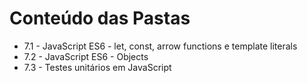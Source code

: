 # Conteúdo das Pastas

- 7.1 - JavaScript ES6 - let, const, arrow functions e template literals
- 7.2 - JavaScript ES6 - Objects
- 7.3 - Testes unitários em JavaScript
